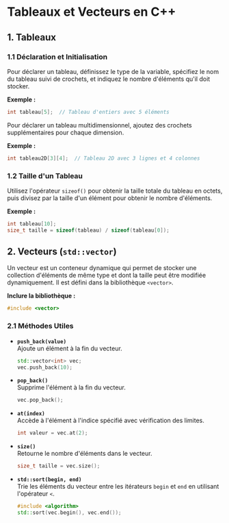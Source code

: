 # Tableaux et Vecteurs en C++

## 1. Tableaux

### 1.1 Déclaration et Initialisation

Pour déclarer un tableau, définissez le type de la variable, spécifiez le nom du tableau suivi de crochets, et indiquez le nombre d'éléments qu'il doit stocker. 

**Exemple :**

```cpp
int tableau[5];  // Tableau d'entiers avec 5 éléments
```

Pour déclarer un tableau multidimensionnel, ajoutez des crochets supplémentaires pour chaque dimension.

**Exemple :**

```cpp
int tableau2D[3][4];  // Tableau 2D avec 3 lignes et 4 colonnes
```

### 1.2 Taille d'un Tableau

Utilisez l'opérateur `sizeof()` pour obtenir la taille totale du tableau en octets, puis divisez par la taille d'un élément pour obtenir le nombre d'éléments.

**Exemple :**

```cpp
int tableau[10];
size_t taille = sizeof(tableau) / sizeof(tableau[0]);
```

## 2. Vecteurs (`std::vector`)

Un vecteur est un conteneur dynamique qui permet de stocker une collection d'éléments de même type et dont la taille peut être modifiée dynamiquement. Il est défini dans la bibliothèque `<vector>`.

**Inclure la bibliothèque :**

```cpp
#include <vector>
```

### 2.1 Méthodes Utiles

- **`push_back(value)`**  
  Ajoute un élément à la fin du vecteur.
  ```cpp
  std::vector<int> vec;
  vec.push_back(10);
  ```

- **`pop_back()`**  
  Supprime l'élément à la fin du vecteur.
  ```cpp
  vec.pop_back();
  ```

- **`at(index)`**  
  Accède à l'élément à l'indice spécifié avec vérification des limites.
  ```cpp
  int valeur = vec.at(2);
  ```

- **`size()`**  
  Retourne le nombre d'éléments dans le vecteur.
  ```cpp
  size_t taille = vec.size();
  ```

- **`std::sort(begin, end)`**  
  Trie les éléments du vecteur entre les itérateurs `begin` et `end` en utilisant l'opérateur `<`.
  ```cpp
  #include <algorithm>
  std::sort(vec.begin(), vec.end());
  ```
```